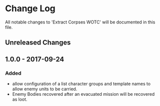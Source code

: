 # Change Log
All notable changes to 'Extract Corpses WOTC' will be documented in this file.


## Unreleased Changes

## 1.0.0 - 2017-09-24
### Added
- allow configuration of a list character groups and template names to allow
  enemy units to be carried.
- Enemy Bodies recovered after an evacuated mission will be recovered as loot.
